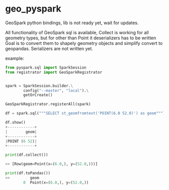 # geo_pyspark

GeoSpark python bindings, lib is not ready yet, wait for updates.

All functionality of GeoSpark sql is available,
Collect is working for all geometry types, but for other than Point it deserializers has to be written
Goal is to convert them to shapely geometry objects and simplify convert to geopandas.
Serializers are not written yet.

example:

```python
from pyspark.sql import SparkSession
from registrator import GeoSparkRegistrator


spark = SparkSession.builder.\
        config("--master", "local").\
        getOrCreate()

GeoSparkRegistrator.registerAll(spark)

df = spark.sql("""SELECT st_geomfromtext('POINT(6.0 52.0)') as geom""")

df.show()
+------------+
|        geom|
+------------+
|POINT (6 52)|
+------------+

print(df.collect())

>> [Row(geom=Point(x=(6.0,), y=(52.0,)))]

print(df.toPandas())
>>         geom
        0  Point(x=(6.0,), y=(52.0,))
```
